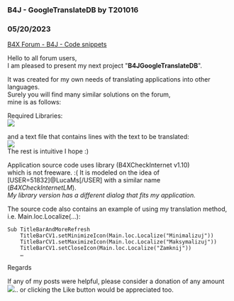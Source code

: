 ### B4J - GoogleTranslateDB by T201016
### 05/20/2023
[B4X Forum - B4J - Code snippets](https://www.b4x.com/android/forum/threads/148060/)

Hello to all forum users,  
I am pleased to present my next project "**B4JGoogleTranslateDB**".  
  
It was created for my own needs of translating applications into other languages.  
Surely you will find many similar solutions on the forum,  
mine is as follows:  
  
Required Libraries:  
![](https://www.b4x.com/android/forum/attachments/142153)  
  
and a text file that contains lines with the text to be translated:  
![](https://www.b4x.com/android/forum/attachments/142154)  
The rest is intuitive I hope :)  
  
Application source code uses library (B4XCheckInternet v1.10)  
which is not freeware. :( It is modeled on the idea of [USER=51832]@LucaMs[/USER] with a similar name (*B4XCheckInternetLM*).  
*My library version has a different dialog that fits my application.*  
  
The source code also contains an example of using my translation method,  
i.e. Main.loc.Localize(…):  
  

```B4X
Sub TitleBarAndMoreRefresh  
    TitleBarCV1.setMinimizeIcon(Main.loc.Localize("Minimalizuj"))  
    TitleBarCV1.setMaximizeIcon(Main.loc.Localize("Maksymalizuj"))  
    TitleBarCV1.setCloseIcon(Main.loc.Localize("Zamknij"))  
    …
```

  
  
Regards  
  
If any of my posts were helpful, please consider a donation of any amount  
 [![](https://www.b4x.com/android/forum/attachments/btn_donate-png.133028/)](https://www.paypal.me/T201016).. or clicking the Like button would be appreciated too.